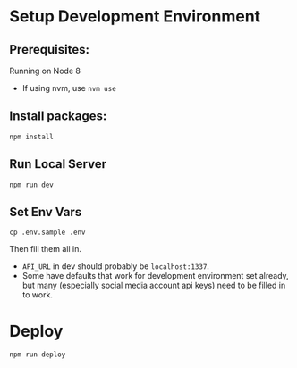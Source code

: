 # Setup Development Environment

## Prerequisites: 
Running on Node 8

- If using nvm, use `nvm use`

## Install packages:
`npm install`

## Run Local Server
`npm run dev`

## Set Env Vars
`cp .env.sample .env`

Then fill them all in. 
- `API_URL` in dev should probably be `localhost:1337`. 
- Some have defaults that work for development environment set already, but many (especially social media account api keys) need to be filled in to work.

# Deploy
`npm run deploy`
